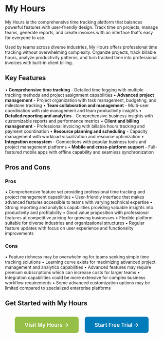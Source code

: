 # My Hours

My Hours is the comprehensive time tracking platform that balances powerful features with user-friendly design. Track time on projects, manage teams, generate reports, and create invoices with an interface that's easy for everyone to use.

Used by teams across diverse industries, My Hours offers professional time tracking without overwhelming complexity. Organize projects, track billable hours, analyze productivity patterns, and turn tracked time into professional invoices with built-in client billing.

## Key Features

• **Comprehensive time tracking** - Detailed time logging with multiple tracking methods and project assignment capabilities
• **Advanced project management** - Project organization with task management, budgeting, and milestone tracking
• **Team collaboration and management** - Multi-user coordination with role management and team productivity insights
• **Detailed reporting and analytics** - Comprehensive business insights with customizable reports and performance metrics
• **Client and billing management** - Professional invoicing with billable hours tracking and payment coordination
• **Resource planning and scheduling** - Capacity management with workload visualization and resource optimization
• **Integration ecosystem** - Connections with popular business tools and project management platforms
• **Mobile and cross-platform support** - Full-featured mobile apps with offline capability and seamless synchronization

## Pros and Cons

### Pros
• Comprehensive feature set providing professional time tracking and project management capabilities
• User-friendly interface that makes advanced features accessible to teams with varying technical expertise
• Strong reporting and analytics capabilities providing valuable insights into productivity and profitability
• Good value proposition with professional features at competitive pricing for growing businesses
• Flexible platform suitable for diverse industries and organizational structures
• Regular feature updates with focus on user experience and functionality improvements

### Cons
• Feature richness may be overwhelming for teams seeking simple time tracking solutions
• Learning curve exists for maximizing advanced project management and analytics capabilities
• Advanced features may require premium subscriptions which can increase costs for larger teams
• Integration capabilities could be more extensive for complex business workflow requirements
• Some advanced customization options may be limited compared to specialized enterprise platforms

## Get Started with My Hours

<div style="text-align: center; margin: 2rem 0;">
  <a href="https://www.myhours.com/" target="_blank" rel="noopener noreferrer" style="display: inline-block; background: #96BF47; color: white; padding: 1rem 2rem; text-decoration: none; border-radius: 8px; font-weight: 600; font-size: 1.1rem; margin-right: 1rem;">Visit My Hours →</a>
  <a href="https://www.myhours.com/signup" target="_blank" rel="noopener noreferrer" style="display: inline-block; background: #007cba; color: white; padding: 1rem 2rem; text-decoration: none; border-radius: 8px; font-weight: 600; font-size: 1.1rem;">Start Free Trial →</a>
</div>